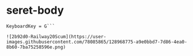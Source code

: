 # seret-body

```[DragBodyKey]
KeyboardKey = G```

![2b92d0-Railway20Scum](https://user-images.githubusercontent.com/78085865/128968775-a9e0bbd7-7d86-4ea0-8b60-7ba75258596e.png)
